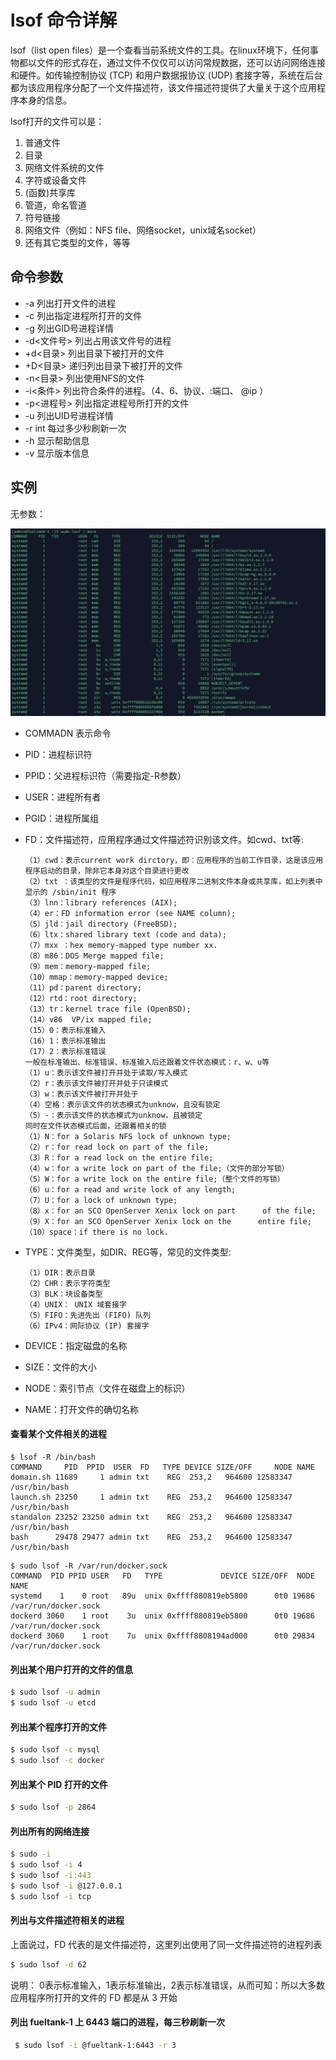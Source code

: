 # lsof 命令详解

lsof（list open files）是一个查看当前系统文件的工具。在linux环境下，任何事物都以文件的形式存在，通过文件不仅仅可以访问常规数据，还可以访问网络连接和硬件。如传输控制协议 (TCP) 和用户数据报协议 (UDP) 套接字等，系统在后台都为该应用程序分配了一个文件描述符，该文件描述符提供了大量关于这个应用程序本身的信息。

lsof打开的文件可以是：

1. 普通文件
2. 目录
3. 网络文件系统的文件
4. 字符或设备文件
5. (函数)共享库
6. 管道，命名管道
7. 符号链接
8. 网络文件（例如：NFS file、网络socket，unix域名socket）
9. 还有其它类型的文件，等等

## 命令参数

- -a 列出打开文件的进程
- -c 列出指定进程所打开的文件
- -g 列出GID号进程详情
- -d<文件号> 列出占用该文件号的进程
- +d<目录> 列出目录下被打开的文件
- +D<目录> 递归列出目录下被打开的文件
- -n<目录> 列出使用NFS的文件
- -i<条件> 列出符合条件的进程。（4、6、协议、:端口、 @ip ）
- -p<进程号> 列出指定进程号所打开的文件
- -u 列出UID号进程详情
- -r int 每过多少秒刷新一次
- -h 显示帮助信息
- -v 显示版本信息

## 实例

无参数：

![image-20200330204512389](../../resource/image-20200330204512389.png)

- COMMADN 表示命令

- PID：进程标识符

- PPID：父进程标识符（需要指定-R参数）

- USER：进程所有者

- PGID：进程所属组

- FD：文件描述符，应用程序通过文件描述符识别该文件。如cwd、txt等:

  ```
  （1）cwd：表示current work dirctory，即：应用程序的当前工作目录，这是该应用程序启动的目录，除非它本身对这个目录进行更改
  （2）txt ：该类型的文件是程序代码，如应用程序二进制文件本身或共享库，如上列表中显示的 /sbin/init 程序
  （3）lnn：library references (AIX);
  （4）er：FD information error (see NAME column);
  （5）jld：jail directory (FreeBSD);
  （6）ltx：shared library text (code and data);
  （7）mxx ：hex memory-mapped type number xx.
  （8）m86：DOS Merge mapped file;
  （9）mem：memory-mapped file;
  （10）mmap：memory-mapped device;
  （11）pd：parent directory;
  （12）rtd：root directory;
  （13）tr：kernel trace file (OpenBSD);
  （14）v86  VP/ix mapped file;
  （15）0：表示标准输入
  （16）1：表示标准输出
  （17）2：表示标准错误
  一般在标准输出、标准错误、标准输入后还跟着文件状态模式：r、w、u等
  （1）u：表示该文件被打开并处于读取/写入模式
  （2）r：表示该文件被打开并处于只读模式
  （3）w：表示该文件被打开并处于
  （4）空格：表示该文件的状态模式为unknow，且没有锁定
  （5）-：表示该文件的状态模式为unknow，且被锁定
  同时在文件状态模式后面，还跟着相关的锁
  （1）N：for a Solaris NFS lock of unknown type;
  （2）r：for read lock on part of the file;
  （3）R：for a read lock on the entire file;
  （4）w：for a write lock on part of the file;（文件的部分写锁）
  （5）W：for a write lock on the entire file;（整个文件的写锁）
  （6）u：for a read and write lock of any length;
  （7）U：for a lock of unknown type;
  （8）x：for an SCO OpenServer Xenix lock on part      of the file;
  （9）X：for an SCO OpenServer Xenix lock on the      entire file;
  （10）space：if there is no lock.
  ```

  

- TYPE：文件类型，如DIR、REG等，常见的文件类型:

  ```
  （1）DIR：表示目录
  （2）CHR：表示字符类型
  （3）BLK：块设备类型
  （4）UNIX： UNIX 域套接字
  （5）FIFO：先进先出 (FIFO) 队列
  （6）IPv4：网际协议 (IP) 套接字
  ```

- DEVICE：指定磁盘的名称

- SIZE：文件的大小

- NODE：索引节点（文件在磁盘上的标识）

- NAME：打开文件的确切名称



#### 查看某个文件相关的进程

```
$ lsof -R /bin/bash
COMMAND     PID  PPID  USER  FD   TYPE DEVICE SIZE/OFF     NODE NAME
domain.sh 11689     1 admin txt    REG  253,2   964600 12583347 /usr/bin/bash
launch.sh 23250     1 admin txt    REG  253,2   964600 12583347 /usr/bin/bash
standalon 23252 23250 admin txt    REG  253,2   964600 12583347 /usr/bin/bash
bash      29478 29477 admin txt    REG  253,2   964600 12583347 /usr/bin/bash
```

```
$ sudo lsof -R /var/run/docker.sock
COMMAND  PID PPID USER   FD   TYPE             DEVICE SIZE/OFF  NODE NAME
systemd    1    0 root   89u  unix 0xffff880819eb5800      0t0 19686 /var/run/docker.sock
dockerd 3060    1 root    3u  unix 0xffff880819eb5800      0t0 19686 /var/run/docker.sock
dockerd 3060    1 root    7u  unix 0xffff8808194ad000      0t0 29834 /var/run/docker.sock
```



#### 列出某个用户打开的文件的信息

```bash
$ sudo lsof -u admin
$ sudo lsof -u etcd
```



#### 列出某个程序打开的文件

```bash
$ sudo lsof -c mysql
$ sudo lsof -c docker
```



#### 列出某个 PID 打开的文件

```bash
$ sudo lsof -p 2864
```



#### 列出所有的网络连接

```bash
$ sudo -i
$ sudo lsof -i 4
$ sudo lsof -i:443
$ sudo lsof -i @127.0.0.1
$ sudo lsof -i tcp
```



#### 列出与文件描述符相关的进程

上面说过，FD 代表的是文件描述符，这里列出使用了同一文件描述符的进程列表

```bash
$ sudo lsof -d 62
```

说明： 0表示标准输入，1表示标准输出，2表示标准错误，从而可知：所以大多数应用程序所打开的文件的 FD 都是从 3 开始



#### 列出 fueltank-1 上 6443 端口的进程，每三秒刷新一次

```bash
 $ sudo lsof -i @fueltank-1:6443 -r 3
```



#### 

